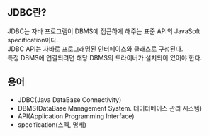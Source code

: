 ## JDBC란?
JDBC는 자바 프로그램이 DBMS에 접근하게 해주는 표준 API의 JavaSoft specification이다.  
JDBC API는 자바로 프로그래밍된 인터페이스와 클래스로 구성된다.  
특정 DBMS에 연결되려면 해당 DBMS의 드라이버가 설치되어 있어야 한다.

## 용어
- JDBC(Java DataBase Connectivity)
- DBMS(DataBase Management System. 데이터베이스 관리 시스템)
- API(Application Programming Interface)
- specification(스펙, 명세)
